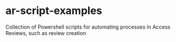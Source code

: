 # ar-script-examples
Collection of Powershell scripts for automating processes in Access Reviews, such as review creation
